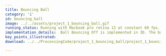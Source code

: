```yaml
---
title: Bouncing Ball
category: '1'
id: bouncing_ball
image: ../../assets/project_1_bouncing_ball.gif
running_status: Running with Macbook pro retina 13 at constant 60 fps.
implementation_details:  Ball Bouncing Off is implemented in 3D. The ball has a fixed initial position and velocity. The ball's velocity is then effected by gravity. The ball is able to bounce around freely in the box. This animation has a user controled camera system that operates as following, click and drag to change view angle, scroll to make animation closer and further, right click and drag to change animation location.
key_points_illustrated: 
download: ../../ProcessingCode/project_1_bouncing_ball/project_1_bouncing_ball.pde

---
```

